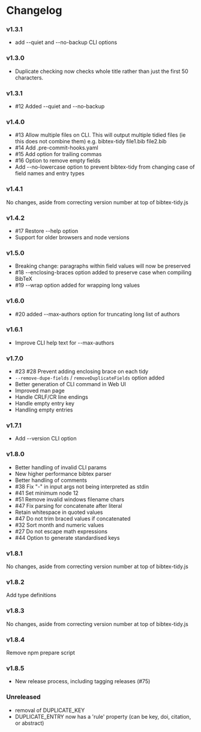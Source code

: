 # Changelog

### v1.3.1

- add --quiet and --no-backup CLI options

### v1.3.0

- Duplicate checking now checks whole title rather than just the first 50 characters.

### v1.3.1

- #12 Added --quiet and --no-backup

### v1.4.0

- #13 Allow multiple files on CLI. This will output multiple tidied files (ie this does not combine them) e.g. bibtex-tidy file1.bib file2.bib
- #14 Add .pre-commit-hooks.yaml
- #15 Add option for trailing commas
- #16 Option to remove empty fields
- Add --no-lowercase option to prevent bibtex-tidy from changing case of field names and entry types

### v1.4.1

No changes, aside from correcting version number at top of bibtex-tidy.js

### v1.4.2

- #17 Restore --help option
- Support for older browsers and node versions

### v1.5.0

- Breaking change: paragraphs within field values will now be preserved
- #18 --enclosing-braces option added to preserve case when compiling BibTeX
- #19 --wrap option added for wrapping long values

### v1.6.0

- #20 added --max-authors option for truncating long list of authors

### v1.6.1

- Improve CLI help text for --max-authors

### v1.7.0

- #23 #28 Prevent adding enclosing brace on each tidy
- `--remove-dupe-fields` / `removeDuplicateFields` option added
- Better generation of CLI command in Web UI
- Improved man page
- Handle CRLF/CR line endings
- Handle empty entry key
- Handling empty entries

### v1.7.1

- Add --version CLI option

### v1.8.0

- Better handling of invalid CLI params
- New higher performance bibtex parser
- Better handling of comments
- #38 Fix "-" in input args not being interpreted as stdin
- #41 Set minimum node 12
- #51 Remove invalid windows filename chars
- #47 Fix parsing for concatenate after literal
- Retain whitespace in quoted values
- #47 Do not trim braced values if concatenated
- #32 Sort month and numeric values
- #27 Do not escape math expressions
- #44 Option to generate standardised keys

### v1.8.1

No changes, aside from correcting version number at top of bibtex-tidy.js

### v1.8.2

Add type definitions

### v1.8.3

No changes, aside from correcting version number at top of bibtex-tidy.js

### v1.8.4

Remove npm prepare script

### v1.8.5

- New release process, including tagging releases (#75)

### Unreleased

- removal of DUPLICATE_KEY
- DUPLICATE_ENTRY now has a 'rule' property (can be key, doi, citation, or abstract)

